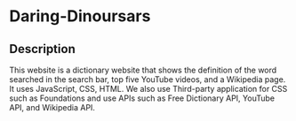 # Daring-Dinoursars
## Description
This website is a dictionary website that shows the definition of the word searched in the search bar, top five YouTube videos, and a Wikipedia page. It uses JavaScript, CSS, HTML. We also use Third-party application for CSS such as Foundations and use APIs such as Free Dictionary API, YouTube API, and Wikipedia API. 
